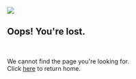 
<head>
  <link rel="stylesheet" href="_404.scss">
</head>
<body>
<div class="container">
  <div class = "text-center">
    <img src = "/images/computer.png">
    <h2> Oops! You're lost. </h1> <br>
    <p> We cannot find the page you're looking for. <br> Click <a href= "https://computerlab.io/" >here</a>  to return home.</p>
</div>
</div>
</body>
